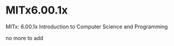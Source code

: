 MITx6.00.1x
===========

MITx: 6.00.1x Introduction to Computer Science and Programming

no more to add 
